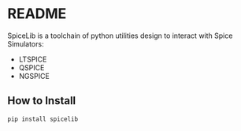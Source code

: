 # README #

SpiceLib is a toolchain of python utilities design to interact with Spice Simulators:
 * LTSPICE
 * QSPICE
 * NGSPICE

## How to Install ##

`pip install spicelib `
